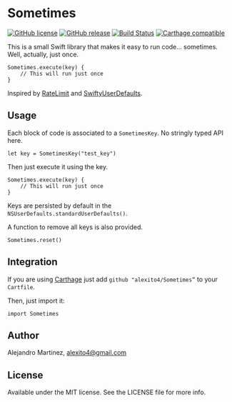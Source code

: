 # Sometimes

[![GitHub license](https://img.shields.io/badge/license-MIT-lightgrey.svg)](https://raw.githubusercontent.com/alexito4/Sometimes/master/LICENSE.md) 
[![GitHub release](https://img.shields.io/github/release/alexito4/Sometimes.svg)](https://github.com/alexito4/Sometimes/releases)
[![Build Status](https://travis-ci.org/alexito4/Sometimes.svg?branch=master)](https://travis-ci.org/alexito4/Sometimes)
[![Carthage compatible](https://img.shields.io/badge/Carthage-compatible-4BC51D.svg?style=flat)](https://github.com/Carthage/Carthage)

This is a small Swift library that makes it easy to run code... sometimes. Well, actually, just once.

    Sometimes.execute(key) {
        // This will run just once
    } 
    
Inspired by [RateLimit](https://github.com/soffes/RateLimit) and [SwiftyUserDefaults](https://github.com/radex/SwiftyUserDefaults).
    
## Usage
    
Each block of code is associated to a `SometimesKey`. No stringly typed API here.

    let key = SometimesKey("test_key")
    
Then just execute it using the key.

    Sometimes.execute(key) {
        // This will run just once
    } 

Keys are persisted by default in the `NSUserDefaults.standardUserDefaults()`.

A function to remove all keys is also provided.

    Sometimes.reset()
    
## Integration
    
If you are using [Carthage](https://github.com/Carthage/Carthage) just add `github "alexito4/Sometimes”` to your `Cartfile`.

Then, just import it:

    import Sometimes

## Author

Alejandro Martinez, alexito4@gmail.com

## License

Available under the MIT license. See the LICENSE file for more info.